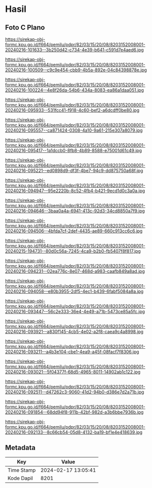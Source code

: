 # Hasil

## Foto C Plano

https://sirekap-obj-formc.kpu.go.id/f664/pemilu/pdpr/82/03/15/20/08/8203152008001-20240216-101633--3b250d42-c734-4e39-b641-c591d7e4aed6.jpg

https://sirekap-obj-formc.kpu.go.id/f664/pemilu/pdpr/82/03/15/20/08/8203152008001-20240216-100509--c9c9e454-cbb9-4b5a-892e-04c84398878e.jpg

https://sirekap-obj-formc.kpu.go.id/f664/pemilu/pdpr/82/03/15/20/08/8203152008001-20240216-100224--4e8f26da-54b6-434a-8083-ea86a1daa051.jpg

https://sirekap-obj-formc.kpu.go.id/f664/pemilu/pdpr/82/03/15/20/08/8203152008001-20240216-095933--531fcc41-f918-4c60-bef2-a6dcdff0be80.jpg

https://sirekap-obj-formc.kpu.go.id/f664/pemilu/pdpr/82/03/15/20/08/8203152008001-20240216-095557--ca871424-0308-4a10-9a61-215e307a8079.jpg

https://sirekap-obj-formc.kpu.go.id/f664/pemilu/pdpr/82/03/15/20/08/8203152008001-20240216-095417--1a1dccb0-8fb8-4b89-8588-e75001d61c49.jpg

https://sirekap-obj-formc.kpu.go.id/f664/pemilu/pdpr/82/03/15/20/08/8203152008001-20240216-095221--ed0898d9-df3f-4be7-94c9-dd875750a68f.jpg

https://sirekap-obj-formc.kpu.go.id/f664/pemilu/pdpr/82/03/15/20/08/8203152008001-20240216-094947--95e2220b-8c52-4fb4-b421-9ecd1d0c3a0a.jpg

https://sirekap-obj-formc.kpu.go.id/f664/pemilu/pdpr/82/03/15/20/08/8203152008001-20240216-094646--3baa0a4a-6941-413c-92d3-34cd8850a7f9.jpg

https://sirekap-obj-formc.kpu.go.id/f664/pemilu/pdpr/82/03/15/20/08/8203152008001-20240216-094506--4bfda7cf-2def-4435-ae89-660c913cc6c6.jpg

https://sirekap-obj-formc.kpu.go.id/f664/pemilu/pdpr/82/03/15/20/08/8203152008001-20240215-194731--80d0c56a-7245-4ca9-b2b0-fb5407f8f817.jpg

https://sirekap-obj-formc.kpu.go.id/f664/pemilu/pdpr/82/03/15/20/08/8203152008001-20240216-094231--02ea776c-8e07-468d-a983-caafb849a8ad.jpg

https://sirekap-obj-formc.kpu.go.id/f664/pemilu/pdpr/82/03/15/20/08/8203152008001-20240216-094058--e80b3955-2df5-4ec1-b439-6fabf5084a8a.jpg

https://sirekap-obj-formc.kpu.go.id/f664/pemilu/pdpr/82/03/15/20/08/8203152008001-20240216-093447--56c2e333-36e4-4e49-a71b-5473ce85a5fc.jpg

https://sirekap-obj-formc.kpu.go.id/f664/pemilu/pdpr/82/03/15/20/08/8203152008001-20240216-093921--a830f145-4cb5-4e02-a2f8-caea9c4a8998.jpg

https://sirekap-obj-formc.kpu.go.id/f664/pemilu/pdpr/82/03/15/20/08/8203152008001-20240216-093211--a4b3e104-cbe1-4ea9-a45f-08facf7f8306.jpg

https://sirekap-obj-formc.kpu.go.id/f664/pemilu/pdpr/82/03/15/20/08/8203152008001-20240216-093021--5f04377f-68d5-4965-8011-14902ab1c122.jpg

https://sirekap-obj-formc.kpu.go.id/f664/pemilu/pdpr/82/03/15/20/08/8203152008001-20240216-092511--d47262c3-9060-41d2-94b0-d386e7d2a71b.jpg

https://sirekap-obj-formc.kpu.go.id/f664/pemilu/pdpr/82/03/15/20/08/8203152008001-20240216-091854--68dd94f8-911b-42bf-982d-a3b6bbe7936b.jpg

https://sirekap-obj-formc.kpu.go.id/f664/pemilu/pdpr/82/03/15/20/08/8203152008001-20240216-092133--8c66cb54-05d8-4132-ba19-bf1e4e418639.jpg


## Metadata

| Key        | Value               |
| ---------- | ------------------- |
| Time Stamp | 2024-02-17 13:05:41 |
| Kode Dapil | 8201                |



